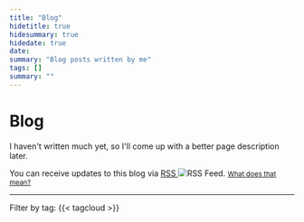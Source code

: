 ```yaml
---
title: "Blog"
hidetitle: true
hidesummary: true
hidedate: true
date: 
summary: "Blog posts written by me"
tags: []
summary: ""
---
```

# Blog
I haven't written much yet, so I'll come up with a better page description later.

<p>You can receive updates to this blog via <a href="/index.xml">RSS <img class="inlineimage" src="/rss-green.svg" style="max-height:1em" alt="RSS Feed" title="Subscribe via RSS for new blog posts!"></a>. <a style="font-size:12px;" href="https://www.autodidacts.io/what-is-rss/" target="_blank" rel="noopener noreferrer">What does that mean?</a></p>


---

<div class="tagcloud">Filter by tag: {{< tagcloud >}}</div>

<br>